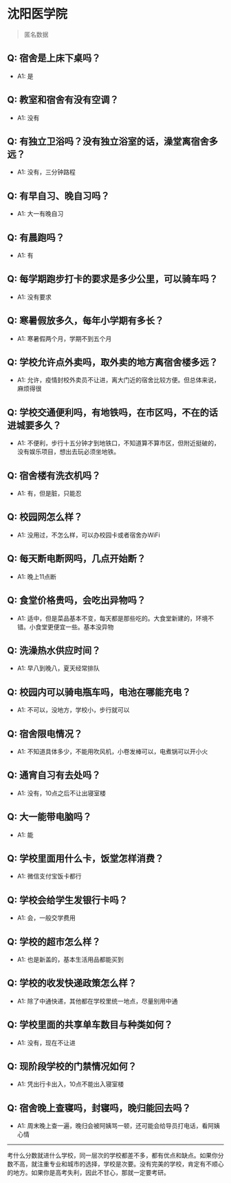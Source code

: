 # 沈阳医学院

> 匿名数据

## Q: 宿舍是上床下桌吗？

- A1: 是

## Q: 教室和宿舍有没有空调？

- A1: 没有

## Q: 有独立卫浴吗？没有独立浴室的话，澡堂离宿舍多远？

- A1: 没有，三分钟路程

## Q: 有早自习、晚自习吗？

- A1: 大一有晚自习

## Q: 有晨跑吗？

- A1: 有

## Q: 每学期跑步打卡的要求是多少公里，可以骑车吗？

- A1: 没有要求

## Q: 寒暑假放多久，每年小学期有多长？

- A1: 寒暑假两个月，学期不到五个月

## Q: 学校允许点外卖吗，取外卖的地方离宿舍楼多远？

- A1: 允许，疫情封校外卖员不让进，离大门近的宿舍比较方便。但总体来说，麻烦得很

## Q: 学校交通便利吗，有地铁吗，在市区吗，不在的话进城要多久？

- A1: 不便利，步行十五分钟才到地铁口，不知道算不算市区，但附近挺破的，没有娱乐项目，想出去玩必须坐地铁。

## Q: 宿舍楼有洗衣机吗？

- A1: 有，但是脏，只能忍

## Q: 校园网怎么样？

- A1: 没用过，不怎么样，可以办校园卡或者宿舍办WiFi

## Q: 每天断电断网吗，几点开始断？

- A1: 晚上11点断

## Q: 食堂价格贵吗，会吃出异物吗？

- A1: 适中，但是菜品基本不变，每天都是那些吃的。大食堂新建的，环境不错。小食堂更便宜一些。基本没异物

## Q: 洗澡热水供应时间？

- A1: 早八到晚八，夏天经常排队

## Q: 校园内可以骑电瓶车吗，电池在哪能充电？

- A1: 不可以，没地方，学校小，步行就可以

## Q: 宿舍限电情况？

- A1: 不知道具体多少，不能用吹风机，小卷发棒可以，电煮锅可以开小火

## Q: 通宵自习有去处吗？

- A1: 没有，10点之后不让出寝室楼

## Q: 大一能带电脑吗？

- A1: 能

## Q: 学校里面用什么卡，饭堂怎样消费？

- A1: 微信支付宝饭卡都行

## Q: 学校会给学生发银行卡吗？

- A1: 会，一般交学费用

## Q: 学校的超市怎么样？

- A1: 也是新盖的，基本生活用品都能买到

## Q: 学校的收发快递政策怎么样？

- A1: 除了中通快递，其他都在学校里统一地点，尽量别用中通

## Q: 学校里面的共享单车数目与种类如何？

- A1: 没有，现在不让进

## Q: 现阶段学校的门禁情况如何？

- A1: 凭出行卡出入，10点不能出入寝室楼

## Q: 宿舍晚上查寝吗，封寝吗，晚归能回去吗？

- A1: 周末晚上查一遍，晚归会被阿姨骂一顿，还可能会给导员打电话，看阿姨心情

***

考什么分数就进什么学校，同一层次的学校都差不多，都有优点和缺点。如果你分数不高，就注重专业和城市的选择，学校是次要。没有完美的学校，肯定有不顺心的地方。如果你是高考失利，因此不甘心，那就一定要考研。